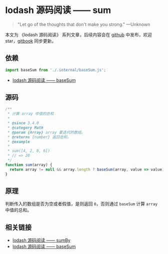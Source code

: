 # lodash 源码阅读 —— sum

> "Let go of the thoughts that don't make you strong." —Unknown

本文为 《lodash 源码阅读》 系列文章，后续内容会在 [github](https://github.com/gu-xionghong/lodash-analysis) 中发布，欢迎 star，[gitbook](https://gu-xionghong.gitbook.io/lodash-analysis/) 同步更新。

## 依赖

```js
import baseSum from './.internal/baseSum.js';
```

- [lodash 源码阅读 —— baseSum](../Internal/baseSum.md)

## 源码

```js
/**
 * 计算 array 中值的总和
 *
 * @since 3.4.0
 * @category Math
 * @param {Array} array 要迭代的数组。
 * @returns {number} 返回总和。
 * @example
 *
 * sum([4, 2, 8, 6])
 * // => 20
 */
function sum(array) {
  return array != null && array.length ? baseSum(array, value => value) : 0;
}
```

## 原理

判断传入的数组是否为空或者假值，是则返回 `0`，否则通过 `baseSum` 计算 `array` 中值的总和。

## 相关链接

- [lodash 源码阅读 —— sumBy](../Math/sumBy.md)
- [lodash 源码阅读 —— baseSum](../Internal/baseSum.md)
